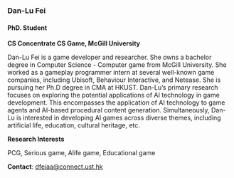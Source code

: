 ### Dan-Lu Fei
#### PhD. Student
**CS Concentrate CS Game, McGill University**

Dan-Lu Fei is a game developer and researcher. She owns a bachelor degree in Computer Science - Computer game from McGill University. She worked as a gameplay programmer intern at several well-known game companies, including Ubisoft, Behaviour Interactive, and Netease. She is pursuing her Ph.D degree in CMA at HKUST. Dan-Lu’s primary research focuses on exploring the potential applications of AI technology in game development. This encompasses the application of AI technology to game agents and AI-based procedural content generation. Simultaneously, Dan-Lu is interested in developing AI games across diverse themes, including artificial life, education, cultural heritage, etc.

**Research Interests**

PCG, Serious game, Alife game, Educational game

**Contact**: dfeiaa@connect.ust.hk